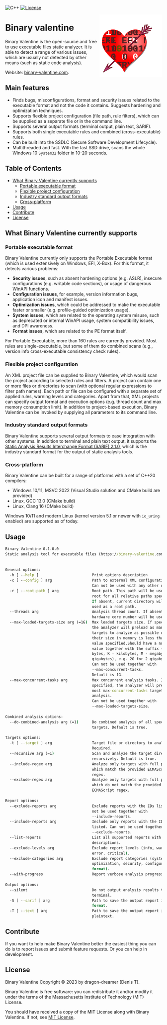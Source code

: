 ![C++](https://img.shields.io/badge/cpp-blue.svg) [![License](https://img.shields.io/badge/license-MIT-red.svg)](LICENSE)

<img align="right" width="200" src="./.github/logo-light.svg">

# Binary valentine
Binary Valentine is the open-source and free to use executable files static analyzer. It is able to detect a range of various issues, which are usually not detected by other means (such as static code analysis).

Website: [binary-valentine.com](https://binary-valentine.com).

## Main features
* Finds bugs, misconfigurations, format and security issues related to the executable format and not the code it contains. Suggests hardening and optimization techniques.
* Supports flexible project configuration (file path, rule filters), which can be supplied as a separate file or in the command line.
* Supports several output formats (terminal output, plain text, SARIF).
* Supports both single executable rules and combined (cross-executable) rules.
* Can be built into the SSDLC (Secure Software Development Lifecycle).
* Multithreaded and fast. With the fast SSD drive, scans the whole Windows 10 `System32` folder in 10-20 seconds.

## Table of Contents
- [What Binary Valentine currently supports](#what-binary-valentine-currently-supports)
  - [Portable executable format](#portable-executable-format)
  - [Flexible project configuration](#flexible-project-configuration)
  - [Industry standard output formats](#industry-standard-output-formats)
  - [Cross-platform](#cross-platform)
- [Usage](#usage)
- [Contribute](#contribute)
- [License](#license)

## What Binary Valentine currently supports

### Portable executable format
Binary Valentine currently only supports the Portable Executable format (which is used extensively on Windows, EFI, X-Box). For this format, it detects various problems:
* **Security issues**, such as absent hardening options (e.g. ASLR), insecure configurations (e.g. writable code sections), or usage of dangerous WinAPI functions.
* **Configuration issues**, for example, version information bugs, application icon and manifest issues.
* **Optimization issues**, which could be addressed to make the executable faster or smaller (e.g. profile-guided optimization usage).
* **System issues**, which are related to the operating system misuse, such as deprecated or internal WinAPI usage, system compatibility issues, and DPI awareness.
* **Format issues**, which are related to the PE format itself.

For Portable Executable, more than 160 rules are currently provided. Most rules are single-executable, but some of them do combined scans (e.g., version info cross-executable consistency check rules).

### Flexible project configuration
An XML project file can be supplied to Binary Valentine, which would scan the project according to selected rules and filters. A project can contain one or more files or directories to scan (with optional regular expressions to filter path names). Each path or file can be configured with a separate set of applied rules, warning levels and categories. Apart from that, XML projects can specify output format and execution options (e.g. thread count and max memory consumption limit).
In addition to project-based execution, Binary Valentine can be invoked by supplying all parameters to its command line.

### Industry standard output formats
Binary Valentine supports several output formats to ease integration with other systems. In addition to terminal and plain text output, it supports the [Static Analysis Results Interchange Format (SARIF) 2.1.0](https://docs.oasis-open.org/sarif/sarif/v2.1.0/sarif-v2.1.0.html), which is the industry standard format for the output of static analysis tools.

### Cross-platform
Binary Valentine can be built for a range of platforms with a set of C++20 compilers:
* Windows 10/11, MSVC 2022 (Visual Studio solution and CMake build are provided)
* Linux, GCC 13.0 (CMake build)
* Linux, Clang 16 (CMake build)

Windows 10/11 and modern Linux (kernel version 5.1 or newer with `io_uring` enabled) are supported as of today.

## Usage
```bat
Binary Valentine 0.1.0.0
Static analysis tool for executable files (https://binary-valentine.com)


General options:
  -h [ --help ]                        Print options description
  -c [ --config ] arg                  Path to external XML configuration file.
                                       Can not be used with any other options.
  -r [ --root-path ] arg               Root path. This path will be used as a
                                       root for all relative paths specified.
                                       If absent, current directory will be
                                       used as a root path.
  --threads arg                        Analysis thread count. If absent,
                                       hardware core number will be used.
  --max-loaded-targets-size arg (=1G)  Max loaded targets size. If specified,
                                       the analyzer will preload as many
                                       targets to analyze as possible until
                                       their size in memory is less than the
                                       value specified.Should have a numeric
                                       value together with the suffix (B -
                                       bytes, K - kilobytes, M - megabytes, G -
                                       gigabytes), e.g. 2G for 2 gigabytes.
                                       Can not be used together with
                                       --max-concurrent-tasks.
                                       Default is 1G.
  --max-concurrent-tasks arg           Max concurrent analysis tasks. If
                                       specified, the analyzer will preload at
                                       most max-concurrent-tasks targets for
                                       analysis.
                                       Can not be used together with
                                       --max-loaded-targets-size.

Combined analysis options:
  --do-combined-analysis arg (=1)      Do combined analysis of all specified
                                       targets. Default is true.

Targets options:
  -t [ --target ] arg                  Target file or directory to analyze.
                                       Required.
  --recursive arg (=1)                 Scan and analyze the target directory
                                       recursively. Default is true.
  --include-regex arg                  Analyze only targets with full paths
                                       which match the provided ECMAScript
                                       regex.
  --exclude-regex arg                  Analyze only targets with full paths
                                       which do not match the provided
                                       ECMAScript regex.

Report options:
  --exclude-reports arg                Exclude reports with the IDs listed. Can
                                       not be used together with
                                       --include-reports.
  --include-reports arg                Include only reports with the IDs
                                       listed. Can not be used together with
                                       --exclude-reports.
  --list-reports                       List all supported reports with brief
                                       descriptions.
  --exclude-levels arg                 Exclude report levels (info, warning,
                                       error, critical).
  --exclude-categories arg             Exclude report categories (system,
                                       optimization, security, configuration,
                                       format).
  --with-progress                      Report verbose analysis progress

Output options:
  --silent                             Do not output analysis results to
                                       terminal.
  -S [ --sarif ] arg                   Path to save the output report in SARIF
                                       format.
  -T [ --text ] arg                    Path to save the output report in
                                       plaintext.
```

## Contribute
If you want to help make Binary Valentine better the easiest thing you can do is to report issues and submit feature requests. Or you can help in development.

## License
Binary Valentine Copyright © 2023 by dragon-dreamer (Denis T).

Binary Valentine is free software: you can redistribute it and/or modify it under the terms of the Massachusetts Institute of Technology (MIT) License.

You should have received a copy of the MIT License along with Binary Valentine. If not, see [MIT License](LICENSE).
